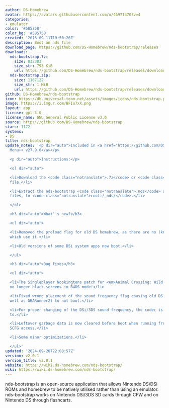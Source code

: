 ```yaml
---
author: DS-Homebrew
avatar: https://avatars.githubusercontent.com/u/46971470?v=4
categories:
- emulator
color: '#585758'
color_bg: '#585758'
created: '2016-09-11T19:50:26Z'
description: Boot an nds file
download_page: https://github.com/DS-Homebrew/nds-bootstrap/releases
downloads:
  nds-bootstrap.7z:
    size: 812383
    size_str: 793 KiB
    url: https://github.com/DS-Homebrew/nds-bootstrap/releases/download/v2.0.1/nds-bootstrap.7z
  nds-bootstrap.zip:
    size: 1167122
    size_str: 1 MiB
    url: https://github.com/DS-Homebrew/nds-bootstrap/releases/download/v2.0.1/nds-bootstrap.zip
github: DS-Homebrew/nds-bootstrap
icon: https://db.universal-team.net/assets/images/icons/nds-bootstrap.png
image: https://i.imgur.com/BFIu7xX.png
layout: app
license: gpl-3.0
license_name: GNU General Public License v3.0
source: https://github.com/DS-Homebrew/nds-bootstrap
stars: 1172
systems:
- DS
title: nds-bootstrap
update_notes: '<p dir="auto">Included in <a href="https://github.com/DS-Homebrew/TWiLightMenu/releases/tag/v27.9.0"><strong>TW</strong>i<strong>L</strong>ight
  Menu++ v27.9.0</a></p>

  <p dir="auto">Instructions:</p>

  <ol dir="auto">

  <li>Download the <code class="notranslate">.7z</code> or <code class="notranslate">.zip</code>
  file.</li>

  <li>Extract the nds-bootstrap <code class="notranslate">.nds</code> and <code class="notranslate">.ver</code>
  files, to <code class="notranslate">root:/_nds/</code>.</li>

  </ol>

  <h3 dir="auto">What''s new?</h3>

  <ul dir="auto">

  <li>Removed the preload flag for old DS homebrew, as there are no (known) frontends
  which use it.</li>

  <li>Old versions of some DSi system apps now boot.</li>

  </ul>

  <h3 dir="auto">Bug fixes</h3>

  <ul dir="auto">

  <li>The Singleplayer Nookingtons patch for <em>Animal Crossing: Wild World</em>
  no longer black screens in B4DS mode!</li>

  <li>Fixed wrong placement of the sound frequency flag causing old DS homebrew (as
  well as GBARunner2) to not boot.</li>

  <li>For proper changing of the DSi/3DS sound frequency, the codec is now written
  to.</li>

  <li>Leftover garbage data is now cleared before boot when running from Slot-1 with
  SCFG access.</li>

  <li>Some minor optimizations.</li>

  </ul>'
updated: '2024-09-26T22:08:57Z'
version: v2.0.1
version_title: v2.0.1
website: https://wiki.ds-homebrew.com/nds-bootstrap/
wiki: https://wiki.ds-homebrew.com/nds-bootstrap/
---
```

nds-bootstrap is an open-source application that allows Nintendo DS/DSi ROMs and homebrew to be natively utilised rather than using an emulator. nds-bootstrap works on Nintendo DSi/3DS SD cards through CFW and on Nintendo DS through flashcarts.